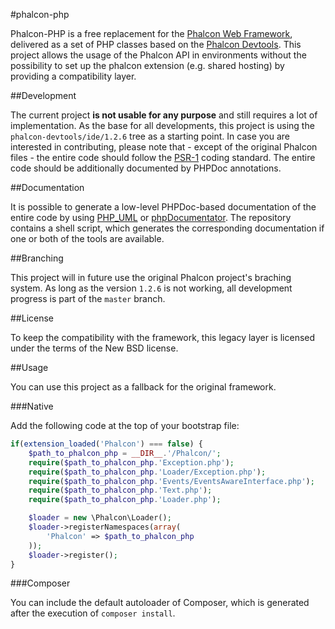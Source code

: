 #phalcon-php

Phalcon-PHP is a free replacement for the [Phalcon Web Framework](https://github.com/phalcon/cphalcon), delivered as a set of PHP classes based on the [Phalcon Devtools](https://github.com/phalcon/phalcon-devtools). This project allows the usage of the Phalcon API in environments without the possibility to set up the phalcon extension (e.g. shared hosting) by providing a compatibility layer.

##Development

The current project **is not usable for any purpose** and still requires a lot of implementation. As the base for all developments, this project is using the `phalcon-devtools/ide/1.2.6` tree as a starting point.
In case you are interested in contributing, please note that - except of the original Phalcon files - the entire code should follow the [PSR-1](https://github.com/php-fig/fig-standards/blob/master/accepted/PSR-1-basic-coding-standard.md) coding standard. The entire code should be additionally documented by PHPDoc annotations.

##Documentation

It is possible to generate a low-level PHPDoc-based documentation of the entire code by using [PHP_UML](https://pear.php.net/manual/en/package.php.php-uml.command-line.php) or [phpDocumentator](http://www.phpdoc.org/). The repository contains a shell script, which generates the corresponding documentation if one or both of the tools are available.

##Branching

This project will in future use the original Phalcon project's braching system. As long as the version `1.2.6` is not working, all development progress is part of the `master` branch.

##License

To keep the compatibility with the framework, this legacy layer is licensed under the terms of the New BSD license.

##Usage

You can use this project as a fallback for the original framework.

###Native

Add the following code at the top of your bootstrap file:
```php
if(extension_loaded('Phalcon') === false) {
	$path_to_phalcon_php = __DIR__.'/Phalcon/';
	require($path_to_phalcon_php.'Exception.php');
	require($path_to_phalcon_php.'Loader/Exception.php');
	require($path_to_phalcon_php.'Events/EventsAwareInterface.php');
	require($path_to_phalcon_php.'Text.php');
	require($path_to_phalcon_php.'Loader.php');

	$loader = new \Phalcon\Loader();
	$loader->registerNamespaces(array(
		'Phalcon' => $path_to_phalcon_php
	));
	$loader->register();
}
```

###Composer

You can include the default autoloader of Composer, which is generated after the execution of `composer install`.